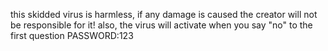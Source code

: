 this skidded virus is harmless, if any damage is caused the creator will not be responsible for it!
also, the virus will activate when you say "no" to the first question
PASSWORD:123

